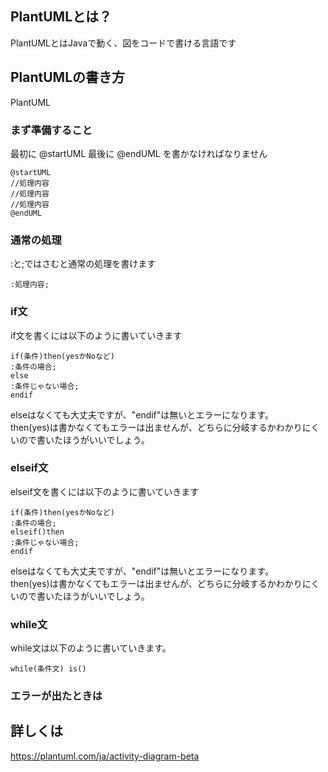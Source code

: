 ## PlantUMLとは？
PlantUMLとはJavaで動く、図をコードで書ける言語です

## PlantUMLの書き方
PlantUML
### まず準備すること
最初に
@startUML
最後に
@endUML
を書かなければなりません
```
@startUML
//処理内容
//処理内容
//処理内容
@endUML
```
### 通常の処理
:と;ではさむと通常の処理を書けます
```
:処理内容;
```
### if文
if文を書くには以下のように書いていきます
```
if(条件)then(yesかNoなど)
:条件の場合;
else
:条件じゃない場合;
endif
```
elseはなくても大丈夫ですが、"endif"は無いとエラーになります。  
then(yes)は書かなくてもエラーは出ませんが、どちらに分岐するかわかりにくいので書いたほうがいいでしょう。

### elseif文
elseif文を書くには以下のように書いていきます
```
if(条件)then(yesかNoなど)
:条件の場合;
elseif()then
:条件じゃない場合;
endif
```
elseはなくても大丈夫ですが、"endif"は無いとエラーになります。  
then(yes)は書かなくてもエラーは出ませんが、どちらに分岐するかわかりにくいので書いたほうがいいでしょう。

### while文
while文は以下のように書いていきます。
```
while(条件文) is()
```
### エラーが出たときは



## 詳しくは
<https://plantuml.com/ja/activity-diagram-beta>
